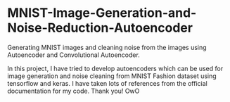 # MNIST-Image-Generation-and-Noise-Reduction-Autoencoder
Generating MNIST images and cleaning noise from the images using Autoencoder and Convolutional Autoencoder.

In this project, I have tried to develop autoencoders which can be used for image generation and noise cleaning from MNIST Fashion dataset using tensorflow and keras. I have taken lots of references from the official documentation for my code. 
Thank you!
OwO
